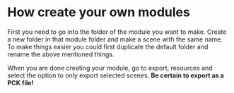 # How create your own modules

First you need to go into the folder of the module you want to make.
Create a new folder in that module folder and make a scene with the same name.
To make things easier you could first duplicate the default folder and 
rename the above mentioned things.

When you are done creating your module, go to export, resources and 
select the option to only export selected scenes. 
**Be certain to export as a PCK file!**

